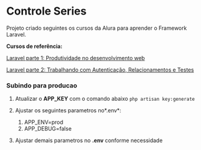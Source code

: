 # Controle Series

Projeto criado seguintes os cursos da Alura para aprender o Framework Laravel.

**Cursos de referência:**

[Laravel parte 1: Produtividade no desenvolvimento web](https://www.alura.com.br/curso-online-laravel-produtividade-desenvolvimento-web)

[Laravel parte 2: Trabalhando com Autenticação, Relacionamentos e Testes](https://www.alura.com.br/curso-online-laravel-autenticacao-relacionamentos-testes)


### Subindo para producao

1. Atualizar o **APP_KEY** com o comando abaixo `php artisan key:generate`

1. Ajustar os seguintes parametros no*.env*:
    1. APP_ENV=prod
    1. APP_DEBUG=false
1. Ajustar demais parametros no **.env** conforme necessidade

